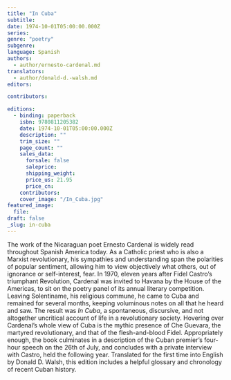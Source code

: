 ```yaml
---
title: "In Cuba"
subtitle:
date: 1974-10-01T05:00:00.000Z
series:
genre: "poetry"
subgenre:
language: Spanish
authors:
  - author/ernesto-cardenal.md
translators:
  - author/donald-d.-walsh.md
editors:

contributors:

editions:
  - binding: paperback
    isbn: 9780811205382
    date: 1974-10-01T05:00:00.000Z
    description: ""
    trim_size: ""
    page_count: ""
    sales_data:
      forsale: false
      saleprice:
      shipping_weight:
      price_us: 21.95
      price_cn:
    contributors:
    cover_image: "/In_Cuba.jpg"
featured_image:
  file:
draft: false
_slug: in-cuba
---
```


The work of the Nicaraguan poet Ernesto Cardenal is widely read throughout Spanish America today. As a Catholic priest who is also a Marxist revolutionary, his sympathies and understanding span the polarities of popular sentiment, allowing him to view objectively what others, out of ignorance or self-interest, fear. In 1970, eleven years after Fidel Castro’s triumphant Revolution, Cardenal was invited to Havana by the House of the Americas, to sit on the poetry panel of its annual literary competition. Leaving Solentiname, his religious commune, he came to Cuba and remained for several months, keeping voluminous notes on all that he heard and saw. The result was _In Cuba_, a spontaneous, discursive, and not altogether uncritical account of life in a revolutionary society. Hovering over Cardenal’s whole view of Cuba is the mythic presence of Che Guevara, the martyred revolutionary, and that of the flesh-and-blood Fidel. Appropriately enough, the book culminates in a description of the Cuban premier’s four-hour speech on the 26th of July, and concludes with a private interview with Castro, held the following year. Translated for the first time into English by Donald D. Walsh, this edition includes a helpful glossary and chronology of recent Cuban history.

